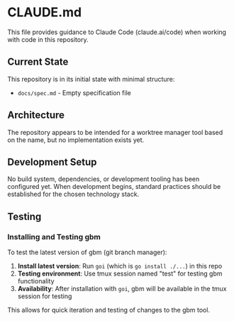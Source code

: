 # CLAUDE.md

This file provides guidance to Claude Code (claude.ai/code) when working with code in this repository.

## Current State

This repository is in its initial state with minimal structure:
- `docs/spec.md` - Empty specification file

## Architecture

The repository appears to be intended for a worktree manager tool based on the name, but no implementation exists yet.

## Development Setup

No build system, dependencies, or development tooling has been configured yet. When development begins, standard practices should be established for the chosen technology stack.

## Testing

### Installing and Testing gbm

To test the latest version of gbm (git branch manager):

1. **Install latest version**: Run `goi` (which is `go install ./...`) in this repo
2. **Testing environment**: Use tmux session named "test" for testing gbm functionality
3. **Availability**: After installation with `goi`, gbm will be available in the tmux session for testing

This allows for quick iteration and testing of changes to the gbm tool.
